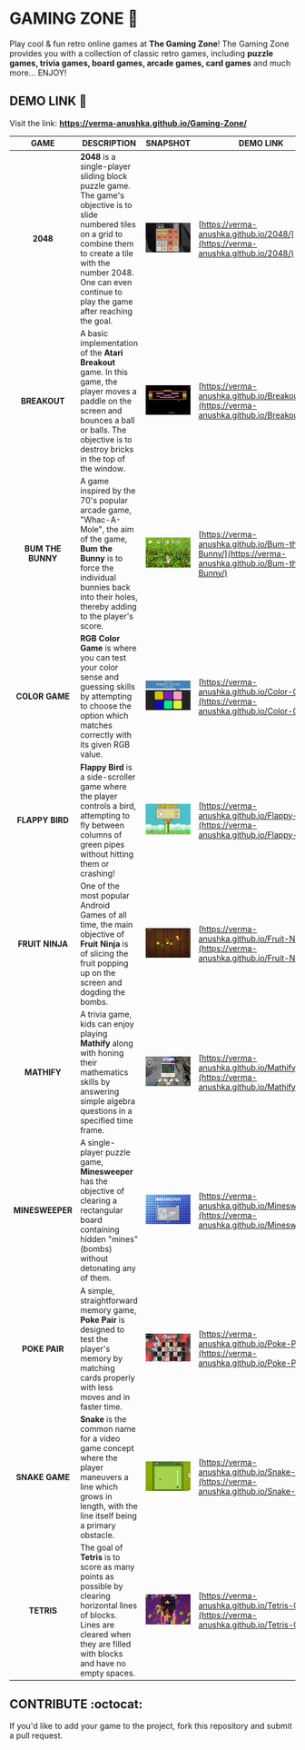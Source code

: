 # GAMING ZONE :game_die:
Play cool & fun retro online games at **The Gaming Zone**! The Gaming Zone provides you with a collection of classic retro games, including **puzzle games, trivia games, board games, arcade games, card games** and much more... ENJOY!


## DEMO LINK :link:
Visit the link: **https://verma-anushka.github.io/Gaming-Zone/**


|  GAME  | DESCRIPTION | SNAPSHOT | DEMO LINK |
| :----: | ----------- | :------: | --------- |
| **2048** | **2048** is a single-player sliding block puzzle game. The game's objective is to slide numbered tiles on a grid to combine them to create a tile with the number 2048. One can even continue to play the game after reaching the goal. | ![2048](/images/games/2048.png) | [https://verma-anushka.github.io/2048/](https://verma-anushka.github.io/2048/) |
| **BREAKOUT** | A basic implementation of the **Atari Breakout** game. In this game, the player moves a paddle on the screen and bounces a ball or balls. The objective is to destroy bricks in the top of the window. | ![breakout](/images/games/breakout.png) | [https://verma-anushka.github.io/Breakout/](https://verma-anushka.github.io/Breakout/) |
| **BUM THE BUNNY** | A game inspired by the 70's popular arcade game, "Whac-A-Mole", the aim of the game, **Bum the Bunny** is to force the individual bunnies back into their holes, thereby adding to the player's score. | ![bumTheBunny](/images/games/bumTheBunny.png) | [https://verma-anushka.github.io/Bum-the-Bunny/](https://verma-anushka.github.io/Bum-the-Bunny/) |
| **COLOR GAME** | **RGB Color Game** is where you can test your color sense and guessing skills by attempting to choose the option which matches correctly with its given RGB value. | ![colorGame](/images/games/colorGame.png) | [https://verma-anushka.github.io/Color-Game/](https://verma-anushka.github.io/Color-Game/) |
| **FLAPPY BIRD** | **Flappy Bird** is a side-scroller game where the player controls a bird, attempting to fly between columns of green pipes without hitting them or crashing!  | ![flappyBird](/images/games/snapshots/flappyBird.png) | [https://verma-anushka.github.io/Flappy-Bird/](https://verma-anushka.github.io/Flappy-Bird/) |
| **FRUIT NINJA** | One of the most popular Android Games of all time, the main objective of **Fruit Ninja** is of slicing the fruit popping up on the screen and dogding the bombs. | ![fruitNinja](/images/games/fruitNinja.png) | [https://verma-anushka.github.io/Fruit-Ninja/](https://verma-anushka.github.io/Fruit-Ninja/) |
| **MATHIFY** | A trivia game, kids can enjoy playing **Mathify** along with honing their mathematics skills by answering simple algebra questions in a specified time frame. | ![mathify](/images/games/mathify.png) | [https://verma-anushka.github.io/Mathify/](https://verma-anushka.github.io/Mathify/) |
| **MINESWEEPER** | A single-player puzzle game, **Minesweeper** has the objective of clearing a rectangular board containing hidden "mines" (bombs) without detonating any of them. | ![minesweeper](/images/games/minesweeper.png) | [https://verma-anushka.github.io/Minesweeper/](https://verma-anushka.github.io/Minesweeper/) |
| **POKE PAIR** | A simple, straightforward memory game, **Poke Pair** is designed to test the player's memory by matching cards properly with less moves and in faster time. | ![pokePair](/images/games/snapshots/pokePair.png) | [https://verma-anushka.github.io/Poke-Pair/](https://verma-anushka.github.io/Poke-Pair/) |
| **SNAKE GAME** | **Snake** is the common name for a video game concept where the player maneuvers a line which grows in length, with the line itself being a primary obstacle. | ![snake](/images/games/snake.png) | [https://verma-anushka.github.io/Snake-Game/](https://verma-anushka.github.io/Snake-Game/) |
| **TETRIS** | The goal of **Tetris** is to score as many points as possible by clearing horizontal lines of blocks. Lines are cleared when they are filled with blocks and have no empty spaces. | ![tetris](/images/games/tetris.png) | [https://verma-anushka.github.io/Tetris-Game/](https://verma-anushka.github.io/Tetris-Game/) |


## CONTRIBUTE :octocat:
If you'd like to add your game to the project, fork this repository and submit a pull request.

